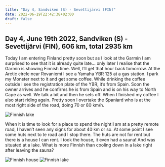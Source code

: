 ```yaml
---
title: "Day 4, Sandviken (S) - Sevettijärvi (FIN)"
date: 2022-06-19T22:42:38+02:00
draft: false
---
```

## Day 4, June 19th 2022, Sandviken (S) - Sevettijärvi (FIN), 606 km, total 2935 km
Today I am entering Finland pretty soon but as I look at the Garmin I am surprised to see that it is already quite late\... only
later I realise that the Garmin is showing Finnish time. Well, I’ll get that hour back tomorrow.
At the Arctic circle near Rovaniemi I see a Yamaha YBR 125 at a gas station. I park my Monster next to it
and get some coffee. While drinking the coffee outside I see the registration plate of the YBR, it’s from Spain.
Soon the owner arrives and he confirms he is from Spain and is on his way to North Cape as well.
We talk a bit and then he sets off. When I finished my coffee I also start riding again. Pretty soon I overtake
the Spaniard who is at the most right side of the road, doing 70 or 80 km/h.

![Finnish lake](/images/noordkaap2022-06-19-01-r.jpg "Finnish lake")

When it is time to look for a place to spend the night I am at a pretty remote road, I haven’t seen
any signs for about 40 km or so. At some point I see some huts next to te road and I stop there. The huts
are not for rent but there is a house I can rent. I took the house, it even had a sauna! And was
situated at a lake. What is more Finnish than cooling down in a lake right after leaving the sauna?

![Finnish house](/images/noordkaap2022-06-19-03-huisje-r.jpg "Finnish house")
![Finnish lake](/images/noordkaap2022-06-19-02-r.jpg "Finnish lake")
